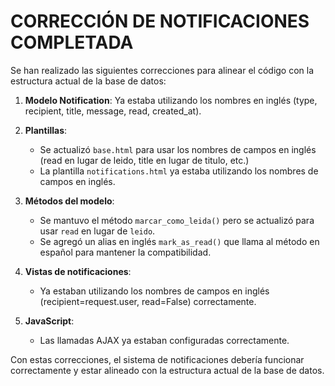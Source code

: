 # CORRECCIÓN DE NOTIFICACIONES COMPLETADA

Se han realizado las siguientes correcciones para alinear el código con la estructura actual de la base de datos:

1. **Modelo Notification**: Ya estaba utilizando los nombres en inglés (type, recipient, title, message, read, created_at).

2. **Plantillas**:
   - Se actualizó `base.html` para usar los nombres de campos en inglés (read en lugar de leido, title en lugar de titulo, etc.)
   - La plantilla `notifications.html` ya estaba utilizando los nombres de campos en inglés.

3. **Métodos del modelo**:
   - Se mantuvo el método `marcar_como_leida()` pero se actualizó para usar `read` en lugar de `leido`.
   - Se agregó un alias en inglés `mark_as_read()` que llama al método en español para mantener la compatibilidad.

4. **Vistas de notificaciones**:
   - Ya estaban utilizando los nombres de campos en inglés (recipient=request.user, read=False) correctamente.

5. **JavaScript**:
   - Las llamadas AJAX ya estaban configuradas correctamente.

Con estas correcciones, el sistema de notificaciones debería funcionar correctamente y estar alineado con la estructura actual de la base de datos.
